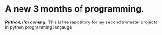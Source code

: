 # A new 3 months of programming.
***Python, I'm coming.***
This is the repository for my second trimester projects in python programming langauge


